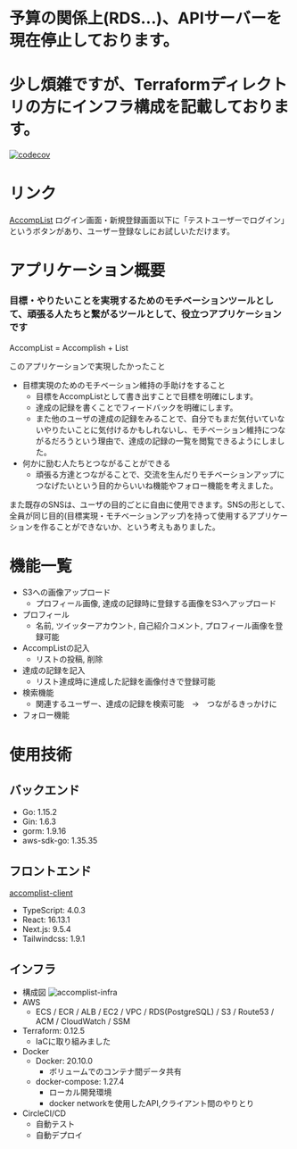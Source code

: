 # 予算の関係上(RDS...)、APIサーバーを現在停止しております。
# 少し煩雑ですが、Terraformディレクトリの方にインフラ構成を記載しております。

[![codecov](https://codecov.io/gh/rai-wtnb/accomplist-api/branch/main/graph/badge.svg?token=I3MLDYFD21)](https://codecov.io/gh/rai-wtnb/accomplist-api)
# リンク
[AccompList](https://accomplist.work/)
ログイン画面・新規登録画面以下に「テストユーザーでログイン」というボタンがあり、ユーザー登録なしにお試しいただけます。
# アプリケーション概要
### 目標・やりたいことを実現するためのモチベーションツールとして、頑張る人たちと繋がるツールとして、役立つアプリケーションです
AccompList = Accomplish + List

このアプリケーションで実現したかったこと
- 目標実現のためのモチベーション維持の手助けをすること
  - 目標をAccompListとして書き出すことで目標を明確にします。
  - 達成の記録を書くことでフィードバックを明確にします。
  - また他のユーザの達成の記録をみることで、自分でもまだ気付いていないやりたいことに気付けるかもしれないし、モチベーション維持につながるだろうという理由で、達成の記録の一覧を閲覧できるようにしました。
- 何かに励む人たちとつながることができる
  - 頑張る方達とつながることで、交流を生んだりモチベーションアップにつなげたいという目的からいいね機能やフォロー機能を考えました。

また既存のSNSは、ユーザの目的ごとに自由に使用できます。SNSの形として、全員が同じ目的(目標実現・モチベーションアップ)を持って使用するアプリケーションを作ることができないか、という考えもありました。
# 機能一覧
- S3への画像アップロード
  - プロフィール画像, 達成の記録時に登録する画像をS3へアップロード
- プロフィール
  - 名前, ツイッターアカウント, 自己紹介コメント, プロフィール画像を登録可能
- AccompListの記入
  - リストの投稿, 削除
- 達成の記録を記入
  - リスト達成時に達成した記録を画像付きで登録可能
- 検索機能
  - 関連するユーザー、達成の記録を検索可能　→　つながるきっかけに
- フォロー機能

# 使用技術
## バックエンド
- Go: 1.15.2
- Gin: 1.6.3
- gorm: 1.9.16
- aws-sdk-go: 1.35.35
## フロントエンド
[accomplist-client](https://github.com/rai-wtnb/accomplist-client)
- TypeScript: 4.0.3
- React: 16.13.1
- Next.js: 9.5.4
- Tailwindcss: 1.9.1
## インフラ
- 構成図
![accomplist-infra](https://user-images.githubusercontent.com/55418247/102662879-1021a280-41c3-11eb-8d1c-5071b954c4a8.png)
- AWS
  - ECS / ECR / ALB / EC2 / VPC / RDS(PostgreSQL) / S3 / Route53 / ACM / CloudWatch / SSM
- Terraform: 0.12.5
  - IaCに取り組みました
- Docker
  - Docker: 20.10.0
    - ボリュームでのコンテナ間データ共有
  - docker-compose: 1.27.4
    - ローカル開発環境
    - docker networkを使用したAPI,クライアント間のやりとり
- CircleCI/CD
    - 自動テスト
    - 自動デプロイ
